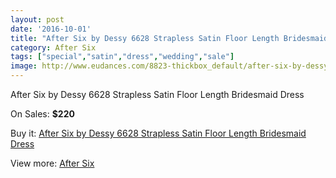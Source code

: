 ```yaml
---
layout: post
date: '2016-10-01'
title: "After Six by Dessy 6628 Strapless Satin Floor Length Bridesmaid Dress"
category: After Six
tags: ["special","satin","dress","wedding","sale"]
image: http://www.eudances.com/8823-thickbox_default/after-six-by-dessy-6628-strapless-satin-floor-length-bridesmaid-dress.jpg
---
```

After Six by Dessy 6628 Strapless Satin Floor Length Bridesmaid Dress

On Sales: **$220**
<a href="https://www.eudances.com/en/after-six/2976-after-six-by-dessy-6628-strapless-satin-floor-length-bridesmaid-dress.html"><amp-img layout="responsive" width="600" height="600" src="//www.eudances.com/8823-thickbox_default/after-six-by-dessy-6628-strapless-satin-floor-length-bridesmaid-dress.jpg" alt="After Six by Dessy 6628 Strapless Satin Floor Length Bridesmaid Dress 0" /></a>
<a href="https://www.eudances.com/en/after-six/2976-after-six-by-dessy-6628-strapless-satin-floor-length-bridesmaid-dress.html"><amp-img layout="responsive" width="600" height="600" src="//www.eudances.com/8824-thickbox_default/after-six-by-dessy-6628-strapless-satin-floor-length-bridesmaid-dress.jpg" alt="After Six by Dessy 6628 Strapless Satin Floor Length Bridesmaid Dress 1" /></a>
<a href="https://www.eudances.com/en/after-six/2976-after-six-by-dessy-6628-strapless-satin-floor-length-bridesmaid-dress.html"><amp-img layout="responsive" width="600" height="600" src="//www.eudances.com/8825-thickbox_default/after-six-by-dessy-6628-strapless-satin-floor-length-bridesmaid-dress.jpg" alt="After Six by Dessy 6628 Strapless Satin Floor Length Bridesmaid Dress 2" /></a>
<a href="https://www.eudances.com/en/after-six/2976-after-six-by-dessy-6628-strapless-satin-floor-length-bridesmaid-dress.html"><amp-img layout="responsive" width="600" height="600" src="//www.eudances.com/8826-thickbox_default/after-six-by-dessy-6628-strapless-satin-floor-length-bridesmaid-dress.jpg" alt="After Six by Dessy 6628 Strapless Satin Floor Length Bridesmaid Dress 3" /></a>

Buy it: [After Six by Dessy 6628 Strapless Satin Floor Length Bridesmaid Dress](https://www.eudances.com/en/after-six/2976-after-six-by-dessy-6628-strapless-satin-floor-length-bridesmaid-dress.html "After Six by Dessy 6628 Strapless Satin Floor Length Bridesmaid Dress")

View more: [After Six](https://www.eudances.com/en/50-after-six "After Six")